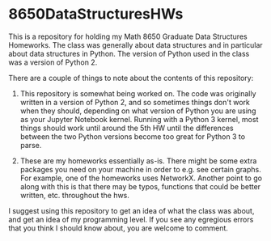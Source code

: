 # 8650DataStructuresHWs
This is a repository for holding my Math 8650 Graduate Data Structures Homeworks. The class was generally about data structures and in particular about data structures in Python. The version of Python used in the class was a version of Python 2.

There are a couple of things to note about the contents of this repository: 

1. This repository is somewhat being worked on. The code was originally written in a version of Python 2, and so sometimes things don't work when they should, depending on what version of Python you are using as your Jupyter Notebook kernel. Running with a Python 3 kernel, most things should work until around the 5th HW until the differences between the two Python versions become too great for Python 3 to parse. 

2. These are my homeworks essentially as-is. There might be some extra packages you need on your machine in order to e.g. see certain graphs. For example, one of the homeworks uses NetworkX. Another point to go along with this is that there may be typos, functions that could be better written, etc. throughout the hws. 

I suggest using this repository to get an idea of what the class was about, and get an idea of my programming level. If you see any egregious errors that you think I should know about, you are welcome to comment. 
